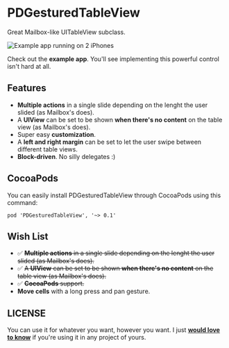 PDGesturedTableView
===================

Great Mailbox-like UITableView subclass.

![Example app running on 2 iPhones](https://raw.github.com/Dromaguirre/PDGesturedTableView/master/Images/screenshot-1.png)

Check out the **example app**. You'll see implementing this powerful control isn't hard at all.

## Features

- **Multiple actions** in a single slide depending on the lenght the user slided (as Mailbox's does).
- A **UIView** can be set to be shown **when there's no content** on the table view (as Mailbox's does).
- Super easy **customization**.
- A **left and right margin** can be set to let the user swipe between different table views.
- **Block-driven**. No silly delegates :)

## CocoaPods

You can easily install PDGesturedTableView through CocoaPods using this command:

`pod 'PDGesturedTableView', '~> 0.1'`

## Wish List

- ✅ ~~**Multiple actions** in a single slide depending on the lenght the user slided (as Mailbox's does).~~
- ✅ ~~A **UIView** can be set to be shown **when there's no content** on the table view (as Mailbox's does).~~
- ✅ ~~**CocoaPods** support.~~
- **Move cells** with a long press and pan gesture.

## LICENSE

You can use it for whatever you want, however you want. I just **[would love to know](mailto:dromaguirre@gmail.com)** if you're using it in any project of yours.